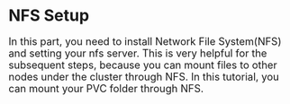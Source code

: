 # NFS Setup
<font size=4> In this part, you need to install Network File System(NFS) and setting your nfs server. This is very helpful for the subsequent steps, because you can mount files to other nodes under the cluster through NFS. In this tutorial, you can mount your PVC folder through NFS.
